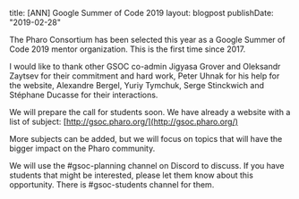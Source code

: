 title: [ANN] Google Summer of Code 2019layout: blogpostpublishDate: "2019-02-28"The Pharo Consortium has been selected this year as a Google Summer of Code 2019 mentor organization. This is the first time since 2017.I would like to thank other GSOC co-admin Jigyasa Grover and Oleksandr Zaytsev for their commitment and hard work, Peter Uhnak for his help for the website, Alexandre Bergel, Yuriy Tymchuk, Serge Stinckwich and Stéphane Ducasse for their interactions.We will prepare the call for students soon. We have already a website with a list of subject: [http://gsoc.pharo.org/](http://gsoc.pharo.org/)More subjects can be added, but we will focus on topics that will have the bigger impact on the Pharo community.We will use the #gsoc-planning channel on Discord to discuss.If you have students that might be interested, please let them know about this opportunity. There is #gsoc-students channel for them.